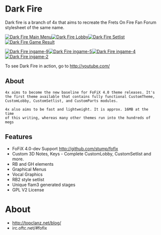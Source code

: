 # Dark Fire
Dark fire is a branch of 4x that aims to recreate the Frets On Fire Fan Forum stylesheet of the same name.

[<img src="http://topclanz.net/blog/wp-content/uploads/2010/05/4x-dark-fire-main-150x150.jpg" alt="Dark Fire Main Menu" />](http://topclanz.net/blog/4x-fofix-4-0-theme/4x-dark-fire-main/)[<img src="http://topclanz.net/blog/wp-content/uploads/2010/05/4x-dark-fire-lobby-150x150.jpg" alt="Dark Fire Lobby" />](http://topclanz.net/blog/4x-fofix-4-0-theme/4x-dark-fire-lobby/)[<img src="http://topclanz.net/blog/wp-content/uploads/2010/05/4x-dark-fire-setlist-150x150.jpg" alt="Dark Fire Setlist" />](http://topclanz.net/blog/4x-fofix-4-0-theme/4x-dark-fire-setlist/)[<img src="http://topclanz.net/blog/wp-content/uploads/2010/05/4x-dark-fire-gameresult-150x150.jpg" alt="Dark Fire Game Result" />](http://topclanz.net/blog/4x-fofix-4-0-theme/4x-dark-fire-gameresult/)

[<img src="http://topclanz.net/blog/wp-content/uploads/2010/05/4x-dark-fire-ingame-9-150x150.jpg" alt="Dark Fire ingame-9" />](http://topclanz.net/blog/4x-fofix-4-0-theme/4x-dark-fire-ingame-9/)[<img src="http://topclanz.net/blog/wp-content/uploads/2010/05/4x-dark-fire-ingame-5-150x150.jpg" alt="Dark Fire ingame-5" />](http://topclanz.net/blog/4x-fofix-4-0-theme/4x-dark-fire-ingame-5/)[<img src="http://topclanz.net/blog/wp-content/uploads/2010/05/4x-dark-fire-ingame-4-150x150.jpg" alt="Dark Fire ingame-4" />](http://topclanz.net/blog/4x-fofix-4-0-theme/4x-dark-fire-ingame-4/)[<img src="http://topclanz.net/blog/wp-content/uploads/2010/05/4x-dark-fire-ingame-2-150x150.jpg" alt="Dark Fire ingame-2" />](http://topclanz.net/blog/4x-fofix-4-0-theme/4x-dark-fire-ingame-2/)

To see Dark Fire in action, go to  <http://youtube.com/>


## About

	4x aims to become the new baseline for FoFiX 4.0 theme releases. It's 
	the first theme available that contains fully functional CustomTheme, 
	CustomLobby, CustomSetlist, and CustomParts modules. 

	4x also aims to be fast and lightweight. It is approx. 16MB at the time
	of this writing, whereas many other themes run into the hundreds of megs


## Features

- FoFiX 4.0-dev Support <http://github.com/stump/fofix>
- Custom 3D Notes, Keys - Complete CustomLobby, CustomSetlist and more.
- RB and GH elements   
- Graphical Menus      
- Vocal Graphics       
- RB2 style setlist    
- Unique flam3 generated stages
- GPL V2 License


# About

- http://topclanz.net/blog/
- irc.oftc.net/#fofix
